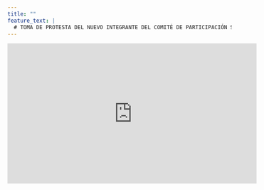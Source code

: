 ```yaml
---
title: ""
feature_text: |
  # TOMA DE PROTESTA DEL NUEVO INTEGRANTE DEL COMITÉ DE PARTICIPACIÓN SOCIAL DEL SISTEMA ANTICORRUPCIÓN DEL ESTADO DE JALISCO 
---
```

<!--<div style="text-align:justify; line-height: 1.5rem"><span>Con fundamento en las bases segunda, quinta y octava de la Convocatoria emitida el 02 de octubre de 2020 para elegir a un integrante del Comité de Participación Social del Sistema Anticorrupción del Estado de Jalisco se da a conocer la versión pública de las evaluaciones curriculares, la suma de los puntajes y el promedio obtenido por quienes llegaron a esta fase del proceso para elegir a un nuevo integrante del Comité de Participación Social del Sistema Anticorrupción del Estado de Jalisco, que son: 
</span></div>
<p></p>
<p>&nbsp;</p> -->
<iframe width="560" height="315" src="https://www.youtube.com/embed/yA__-gqB49s" frameborder="0" allow="accelerometer; autoplay; clipboard-write; encrypted-media; gyroscope; picture-in-picture" allowfullscreen></iframe>
